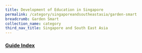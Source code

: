 ```yaml
---
title: Development of Education in Singapore
permalink: /category/singaporeandsoutheastasia/garden-smart
breadcrumb: Garden Smart
collection_name: category
third_nav_title: Singapore and South East Asia
---
```


### <u>Guide Index</u>